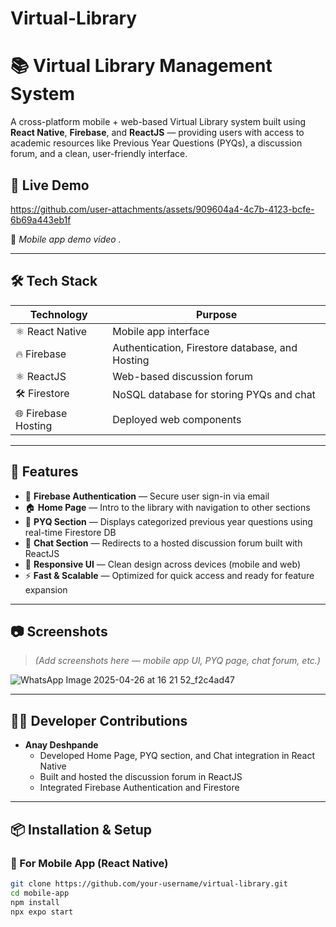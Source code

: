 # Virtual-Library

# 📚 Virtual Library Management System

A cross-platform mobile + web-based Virtual Library system built using **React Native**, **Firebase**, and **ReactJS** — providing users with access to academic resources like Previous Year Questions (PYQs), a discussion forum, and a clean, user-friendly interface.

## 🚀 Live Demo

https://github.com/user-attachments/assets/909604a4-4c7b-4123-bcfe-6b69a443eb1f


  
📱 *Mobile app demo video .*

---

## 🛠️ Tech Stack

| Technology | Purpose |
|------------|---------|
| ⚛️ React Native | Mobile app interface |
| 🔥 Firebase | Authentication, Firestore database, and Hosting |
| ⚛️ ReactJS | Web-based discussion forum |
| 🛠️ Firestore | NoSQL database for storing PYQs and chat |
| 🌐 Firebase Hosting | Deployed web components |

---

## 📱 Features

- 🔐 **Firebase Authentication** — Secure user sign-in via email
- 🏠 **Home Page** — Intro to the library with navigation to other sections
- 📄 **PYQ Section** — Displays categorized previous year questions using real-time Firestore DB
- 💬 **Chat Section** — Redirects to a hosted discussion forum built with ReactJS
- 🌙 **Responsive UI** — Clean design across devices (mobile and web)
- ⚡ **Fast & Scalable** — Optimized for quick access and ready for feature expansion

---

## 📷 Screenshots

> *(Add screenshots here — mobile app UI, PYQ page, chat forum, etc.)*

![WhatsApp Image 2025-04-26 at 16 21 52_f2c4ad47](https://github.com/user-attachments/assets/559beedc-b9eb-4ba3-aa6d-9c4339c4e09c)


---

## 🧑‍💻 Developer Contributions

- **Anay Deshpande**  
  - Developed Home Page, PYQ section, and Chat integration in React Native  
  - Built and hosted the discussion forum in ReactJS  
  - Integrated Firebase Authentication and Firestore  



---

## 📦 Installation & Setup

### 📱 For Mobile App (React Native)
```bash
git clone https://github.com/your-username/virtual-library.git
cd mobile-app
npm install
npx expo start
